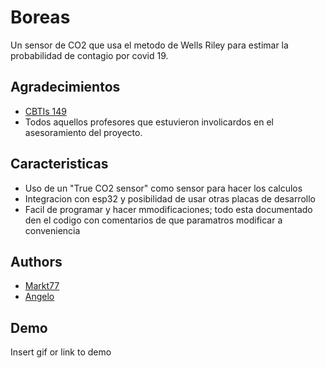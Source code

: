
# Boreas
Un sensor de CO2 que usa el metodo de Wells Riley para estimar la probabilidad
de contagio por covid 19.



## Agradecimientos

 - [CBTIs 149](https://awesomeopensource.com/project/elangosundar/awesome-README-templates)
 - Todos aquellos profesores que estuvieron involicardos en el asesoramiento del proyecto.
 

## Caracteristicas

- Uso de un "True CO2 sensor" como sensor para hacer los calculos
- Integracion con esp32 y posibilidad de usar otras placas de desarrollo
- Facil de programar y hacer mmodificaciones; todo esta documentado den el codigo con comentarios de que paramatros modificar a conveniencia



## Authors

- [Markt77](https://github.com/Markt77)
- [Angelo](https://github.com/angelo-dising)



## Demo

Insert gif or link to demo

